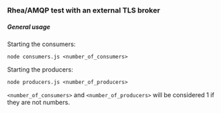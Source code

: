 ### Rhea/AMQP test with an external TLS broker

##### General usage

Starting the consumers:

```node consumers.js <number_of_consumers>```

Starting the producers:

```node producers.js <number_of_producers>```

`<number_of_consumers>` and `<number_of_producers>` will be considered 1 if they are not numbers.